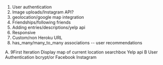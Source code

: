 1. User authentication
2. Image uploads/Instagram API?
3. geolocation/google map integration
4. Friendships/following friends
5. Adding entries/descriptions/yelp api
6. Responsive
7. Custom/non Heroku URL
8. has_many/many_to_many associations -- user  recommendations

A. 9First Iteration
Display map of current location
searchbox
Yelp api
B
User Authentication
bcrypt/or Facebook
Instagram
